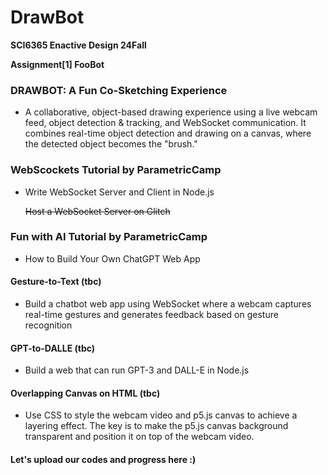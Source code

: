 # DrawBot

**SCI6365 Enactive Design 24Fall**

**Assignment[1] FooBot**

### DRAWBOT: A Fun Co-Sketching Experience

- A collaborative, object-based drawing experience using a live webcam feed, object detection & tracking, and WebSocket communication. It combines real-time object detection and drawing on a canvas, where the detected object becomes the "brush."

### WebScockets Tutorial by ParametricCamp

- Write WebSocket Server and Client in Node.js

  <s>Host a WebSocket Server on Glitch</s>

### Fun with AI Tutorial by ParametricCamp

- How to Build Your Own ChatGPT Web App

#### Gesture-to-Text (tbc)

- Build a chatbot web app using WebSocket where a webcam captures real-time gestures and generates feedback based on gesture recognition

#### GPT-to-DALLE (tbc)

- Build a web that can run GPT-3 and DALL-E in Node.js

#### Overlapping Canvas on HTML (tbc)

- Use CSS to style the webcam video and p5.js canvas to achieve a layering effect. The key is to make the p5.js canvas background transparent and position it on top of the webcam video.

#### Let's upload our codes and progress here :)
